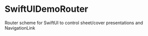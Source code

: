 # SwiftUIDemoRouter
Router scheme for SwiftUI to control sheet/cover presentations and NavigationLink
